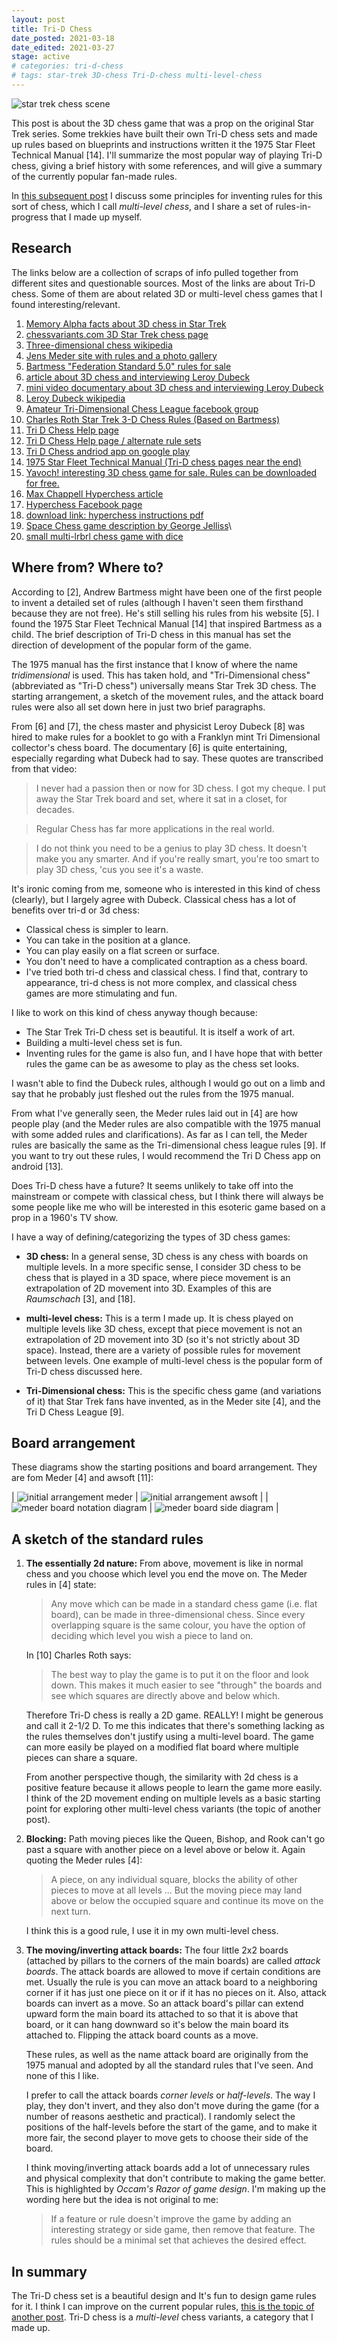 ```yaml
---
layout: post
title: Tri-D Chess
date_posted: 2021-03-18
date_edited: 2021-03-27
stage: active
# categories: tri-d-chess
# tags: star-trek 3D-chess Tri-D-chess multi-level-chess
---
```


![star trek chess scene](/assets/images/star-trek-chess/star-trek-chess-scene.jpg)

This post is about the 3D chess game that was a prop on the original Star Trek series. Some trekkies have built their own Tri-D chess sets and made up rules based on blueprints and instructions written it the 1975 Star Fleet Technical Manual [14].  I'll summarize the most popular way of playing Tri-D chess, giving a brief history with some references, and will give a summary of the currently popular fan-made rules.

In [this subsequent post](/blog/exploring-tri-d-chess-rules) I discuss some principles for inventing rules for this sort of chess, which I call *multi-level chess*, and I share a set of rules-in-progress that I made up myself. 

## Research

The links below are a collection of scraps of info pulled together from different sites and questionable sources. Most of the links are about Tri-D chess. Some of them are about related 3D or multi-level chess games that I found interesting/relevant.

1. [Memory Alpha facts about 3D chess in Star Trek](https://memory-alpha.fandom.com/wiki/Three-dimensional_chess)
2. [chessvariants.com 3D Star Trek chess page](https://www.chessvariants.com/3d.dir/startrek.html)
3. [Three-dimensional chess wikipedia](https://en.wikipedia.org/wiki/Three-dimensional_chess)
4. [Jens Meder site with rules and a photo gallery](http://meder.spacechess.org/3dschach/indexe.html)
5. [Bartmess "Federation Standard 5.0" rules for sale](http://www.yestercade.net/tactical.htm)
6. [article about 3D chess and interviewing Leroy Dubeck](https://www.atlasobscura.com/articles/space-chess-is-here-but-no-one-is-playing)
7. [mini video documentary about 3D chess and interviewing Leroy Dubeck](https://youtu.be/PqoD1Xkmwro)
8. [Leroy Dubeck wikipedia](https://en.wikipedia.org/wiki/Leroy_Dubeck)
9. [Amateur Tri-Dimensional Chess League facebook group](https://www.facebook.com/groups/176957249022490/)
10. [Charles Roth Star Trek 3-D Chess Rules (Based on Bartmess)](http://www.thedance.net/~roth/TECHBLOG/chess.html)
11. [Tri D Chess Help page](http://www.awfsoft.com/tridchess/help/index.html)
12. [Tri D Chess Help page / alternate rule sets](http://www.awfsoft.com/tridchess/help/alternate_rules.html)
13. [Tri D Chess andriod app on google play](https://play.google.com/store/apps/details?id=awfsoft.app.TriDChess&hl=en_CA)
14. [1975 Star Fleet Technical Manual (Tri-D chess pages near the end)](https://www.cygnus-x1.net/links/lcars/sftm.php)
15. [Yavoch! interesting 3D chess game for sale. Rules can be downloaded for free.](https://www.yavoch.com/Yavoch.html)
16. [Max Chappell Hyperchess article](https://www.vice.com/en_us/article/bjyav3/the-story-of-hyperchess-a-3d-chess-game-inspired-by-star-trek)
17. [Hyperchess Facebook page](https://www.facebook.com/hyperchess)
18. [download link: hyperchess instructions pdf](/assets/downloads/star-trek-chess/hyperchess-instructions.pdf)
19. [Space Chess game description by George Jelliss](https://www.mayhematics.com/s/space.htm)\
20. [small multi-lrbrl chess game with dice](https://patentimages.storage.googleapis.com/a1/f5/d4/d08d55ec3b130b/US4504060.pdf)

## Where from? Where to?

According to [2], Andrew Bartmess might have been one of the first people to invent a detailed set of rules (although I haven't seen them firsthand because they are not free). He's still selling his rules from his website [5]. I found the 1975 Star Fleet Technical Manual [14] that inspired Bartmess as a child. The brief description of Tri-D chess in this manual has set the direction of development of the popular form of the game.

The 1975 manual has the first instance that I know of where the name *tridimensional* is used. This has taken hold, and "Tri-Dimensional chess" (abbreviated as "Tri-D chess") universally means Star Trek 3D chess. The starting arrangement, a sketch of the movement rules, and the attack board rules were also all set down here in just two brief paragraphs.

From [6] and [7], the chess master and physicist Leroy Dubeck [8] was hired to make rules for a booklet to go with a Franklyn mint Tri Dimensional collector's chess board. The documentary [6] is quite entertaining, especially regarding what Dubeck had to say. These quotes are transcribed from that video:

> I never had a passion then or now for 3D chess. I got my cheque. I put away the Star Trek board and set, where it sat in a closet, for decades.

> Regular Chess has far more applications in the real world.

> I do not think you need to be a genius to play 3D chess. It doesn't make you any smarter. And if you're really smart, you're too smart to play 3D chess, 'cus you see it's a waste. 

It's ironic coming from me, someone who is interested in this kind of chess (clearly), but I largely agree with Dubeck. Classical chess has a lot of benefits over tri-d or 3d chess: 

* Classical chess is simpler to learn.
* You can take in the position at a glance.
* You can play easily on a flat screen or surface.
* You don't need to have a complicated contraption as a chess board.
* I've tried both tri-d chess and classical chess. I find that, contrary to appearance, tri-d chess is not more complex, and classical chess games are more stimulating and fun.

I like to work on this kind of chess anyway though because:

* The Star Trek Tri-D chess set is beautiful.  It is itself a work of art.
* Building a multi-level chess set is fun.
* Inventing rules for the game is also fun, and I have hope that with better rules the game can be as awesome to play as the chess set looks.

I wasn't able to find the Dubeck rules, although I would go out on a limb and say that he probably just fleshed out the rules from the 1975 manual. 

From what I've generally seen, the Meder rules laid out in [4] are how people play (and the Meder rules are also compatible with the 1975 manual with some added rules and clarifications).  As far as I can tell, the Meder rules are basically the same as the Tri-dimensional chess league rules [9]. If you want to try out these rules, I would recommend the Tri D Chess app on android [13]. 

Does Tri-D chess have a future?  It seems unlikely to take off into the mainstream or compete with classical chess, but I think there will always be some people like me who will be interested in this esoteric game based on a prop in a 1960's TV show. 

I have a way of defining/categorizing the types of 3D chess games:

* **3D chess:** In a general sense, 3D chess is any chess with boards on multiple levels. In a more specific sense, I consider 3D chess to be chess that is played in a 3D space, where piece movement is an extrapolation of 2D movement into 3D. Examples of this are *Raumschach* [3], and [18]. 

* **multi-level chess:** This is a term I made up. It is chess played on multiple levels like 3D chess, except that piece movement is not an extrapolation of 2D movement into 3D (so it's not strictly about 3D space). Instead, there are a variety of possible rules for movement between levels. One example of multi-level chess is the popular form of Tri-D chess discussed here.

* **Tri-Dimensional chess:** This is the specific chess game (and variations of it) that Star Trek fans have invented, as in the Meder site [4], and the Tri D Chess League [9].

## Board arrangement

These diagrams show the starting positions and board arrangement. They are fom Meder [4] and awsoft [11]:

| ![initial arrangement meder](/assets/images/star-trek-chess/meder-initial-reduced.png) | ![initial arrangement awsoft](/assets/images/star-trek-chess/awsoft-starting.png) |
| ![meder board notation diagram](/assets/images/star-trek-chess/meder-notation-diagram.gif) | ![meder board side diagram](/assets/images/star-trek-chess/meder-side-diagram.gif) |

## A sketch of the standard rules

1. **The essentially 2d nature:** From above, movement is like in normal chess and you choose which level you end the move on. The Meder rules in [4] state:

    > Any move which can be made in a standard chess game (i.e. flat board), can be made in three-dimensional chess. Since every overlapping square is the same colour, you have the option of deciding which level you wish a piece to land on.

    In [10] Charles Roth says: 

    > The best way to play the game is to put it on the floor and look down. This makes it much easier to see "through" the boards and see which squares are directly above and below which.

    Therefore Tri-D chess is really a 2D game. REALLY! I might be generous and call it 2-1/2 D. To me this indicates that there's something lacking as the rules themselves don't justify using a multi-level board. The game can more easily be played on a modified flat board where multiple pieces can share a square. 

    From another perspective though, the similarity with 2d chess is a positive feature because it allows people to learn the game more easily. I think of the 2D movement ending on multiple levels as a basic starting point for exploring other multi-level chess variants (the topic of another post).

2. **Blocking:** Path moving pieces like the Queen, Bishop, and Rook can't go past a square with another piece on a level above or below it. Again quoting the Meder rules [4]:

    > A piece, on any individual square, blocks the ability of other pieces to move at all levels ... But the moving piece may land above or below the occupied square and continue its move on the next turn.

    I think this is a good rule, I use it in my own multi-level chess.

3. **The moving/inverting attack boards:** The four little 2x2 boards (attached by pillars to the corners of the main boards) are called *attack boards*. The attack boards are allowed to move if certain conditions are met. Usually the rule is you can move an attack board to a neighboring corner if it has just one piece on it or if it has no pieces on it. Also, attack boards can invert as a move. So an attack board's pillar can extend upward form the main board its attached to so that it is above that board, or it can hang downward so it's below the main board its attached to. Flipping the attack board counts as a move.

    These rules, as well as the name attack board are originally from the 1975 manual and adopted by all the standard rules that I've seen. And none of this I like.

    I prefer to call the attack boards *corner levels* or *half-levels*.  The way I play, they don't invert, and they also don't move during the game (for a number of reasons aesthetic and practical). I randomly select the positions of the half-levels before the start of the game, and to make it more fair, the second player to move gets to choose their side of the board.

    I think moving/inverting attack boards add a lot of unnecessary rules and physical complexity that don't contribute to making the game better. This is highlighted by *Occam's Razor of game design*. I'm making up the wording here but the idea is not original to me:

    > If a feature or rule doesn't improve the game by adding an interesting strategy or side game, then remove that feature. The rules should be a minimal set that achieves the desired effect. 

## In summary

The Tri-D chess set is a beautiful design and It's fun to design game rules for it. I think I can improve on the current popular rules, [this is the topic of another post](/blog/exploring-tri-d-chess-rules). Tri-D chess is a *multi-level* chess variants, a category that I made up. 

<!-- Here's a cardboard prototype chessboard that I made in 2017: -->

<!-- ![my cardboard prototype board](/assets/images/star-trek-chess/20170506-140831-cardboard-1.jpg) -->